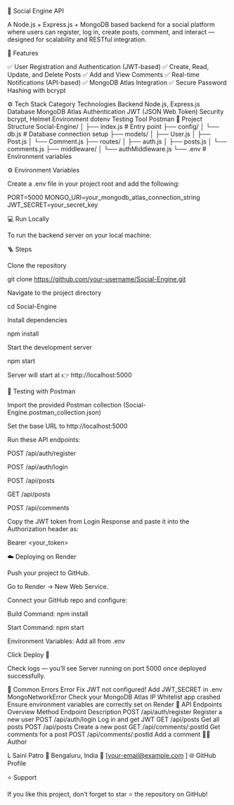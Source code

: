 🚀 Social Engine API

A Node.js + Express.js + MongoDB based backend for a social platform where users can register, log in, create posts, comment, and interact — designed for scalability and RESTful integration.

🧩 Features

✅ User Registration and Authentication (JWT-based)
✅ Create, Read, Update, and Delete Posts
✅ Add and View Comments
✅ Real-time Notifications (API-based)
✅ MongoDB Atlas Integration
✅ Secure Password Hashing with bcrypt

⚙️ Tech Stack
Category	Technologies
Backend	Node.js, Express.js
Database	MongoDB Atlas
Authentication	JWT (JSON Web Token)
Security	bcrypt, Helmet
Environment	dotenv
Testing Tool	Postman
📁 Project Structure
Social-Engine/
│
├── index.js               # Entry point
├── config/
│   └── db.js              # Database connection setup
├── models/
│   ├── User.js
│   ├── Post.js
│   └── Comment.js
├── routes/
│   ├── auth.js
│   ├── posts.js
│   └── comments.js
├── middleware/
│   └── authMiddleware.js
└── .env                   # Environment variables

⚙️ Environment Variables

Create a .env file in your project root and add the following:

PORT=5000
MONGO_URI=your_mongodb_atlas_connection_string
JWT_SECRET=your_secret_key

💻 Run Locally

To run the backend server on your local machine:

🪜 Steps

Clone the repository

git clone https://github.com/your-username/Social-Engine.git


Navigate to the project directory

cd Social-Engine


Install dependencies

npm install


Start the development server

npm start


Server will start at 👉 http://localhost:5000

🧠 Testing with Postman

Import the provided Postman collection (Social-Engine.postman_collection.json)

Set the base URL to http://localhost:5000

Run these API endpoints:

POST /api/auth/register

POST /api/auth/login

POST /api/posts

GET /api/posts

POST /api/comments

Copy the JWT token from Login Response and paste it into the Authorization header as:

Bearer <your_token>

☁️ Deploying on Render

Push your project to GitHub.

Go to Render
 → New Web Service.

Connect your GitHub repo and configure:

Build Command: npm install

Start Command: npm start

Environment Variables: Add all from .env

Click Deploy 🚀

Check logs — you’ll see Server running on port 5000 once deployed successfully.

🔐 Common Errors
Error	Fix
JWT not configured!	Add JWT_SECRET in .env
MongoNetworkError	Check your MongoDB Atlas IP Whitelist
app crashed	Ensure environment variables are correctly set on Render
🧾 API Endpoints Overview
Method	Endpoint	Description
POST	/api/auth/register	Register a new user
POST	/api/auth/login	Log in and get JWT
GET	/api/posts	Get all posts
POST	/api/posts	Create a new post
GET	/api/comments/:postId	Get comments for a post
POST	/api/comments/:postId	Add a comment
🧑‍💻 Author

L Saini Patro
📍 Bengaluru, India
📧 [your-email@example.com
]
🌐 GitHub Profile

⭐ Support

If you like this project, don’t forget to star ⭐ the repository on GitHub!
